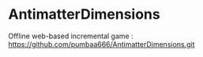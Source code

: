 # AntimatterDimensions

Offline web-based incremental game : https://github.com/pumbaa666/AntimatterDimensions.git

